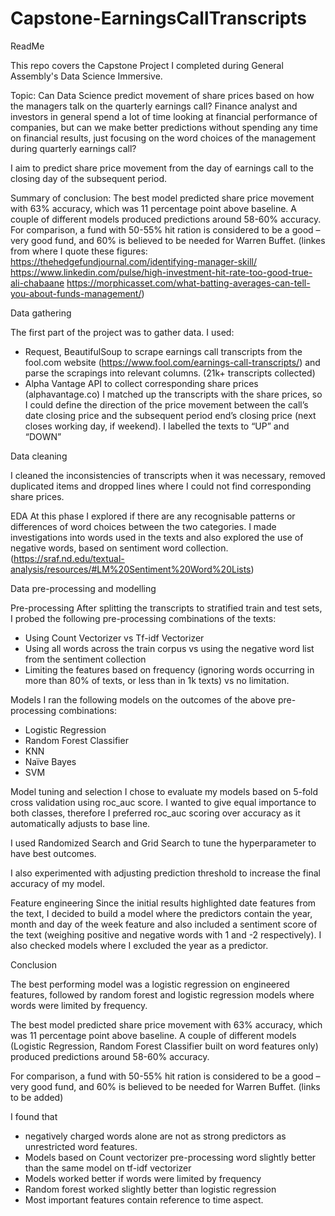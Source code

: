 # Capstone-EarningsCallTranscripts
ReadMe

This repo covers the Capstone Project I completed during General Assembly's Data Science Immersive.

Topic:
Can Data Science predict movement of share prices based on how the managers talk on the quarterly earnings call? Finance analyst and investors in general spend a lot of time looking at financial performance of companies, but can we make better predictions without spending any time on financial results, just focusing on the word choices of the management during quarterly earnings call?

I aim to predict share price movement from the day of earnings call to the closing day of the subsequent period.

Summary of conclusion:
The best model predicted share price movement with 63% accuracy, which was 11 percentage point above baseline. A couple of different models produced predictions around 58-60% accuracy.
For comparison, a fund with 50-55% hit ration is considered to be a good – very  good fund, and 60% is believed to be needed for Warren Buffet. 
(linkes from where I quote these figures:
https://thehedgefundjournal.com/identifying-manager-skill/
https://www.linkedin.com/pulse/high-investment-hit-rate-too-good-true-ali-chabaane
https://morphicasset.com/what-batting-averages-can-tell-you-about-funds-management/)


Data gathering 

The first part of the project was to gather data. I used:
-	Request, BeautifulSoup to scrape earnings call transcripts from the fool.com website (https://www.fool.com/earnings-call-transcripts/) and parse the scrapings into relevant columns. (21k+ transcripts collected)
-	Alpha Vantage API to collect corresponding share prices (alphavantage.co)
I matched up the transcripts with the share prices, so I could define the direction of the price movement between the call’s date closing price and the subsequent period end’s closing price (next closes working day, if weekend). I labelled the texts to “UP” and “DOWN”


Data cleaning

I cleaned the inconsistencies of transcripts when it was necessary, removed duplicated items and dropped lines where I could not find corresponding share prices.


EDA
At this phase I explored if there are any recognisable patterns or differences of word choices between the two categories.
I made investigations into words used in the texts and also explored the use of negative words, based on sentiment word collection. (https://sraf.nd.edu/textual-analysis/resources/#LM%20Sentiment%20Word%20Lists)


Data pre-processing and modelling

Pre-processing
After splitting the transcripts to stratified train and test sets, I probed the following pre-processing combinations of the texts:
-	Using Count Vectorizer vs Tf-idf Vectorizer
-	Using all words across the train corpus vs using the negative word list from the sentiment collection
-	Limiting the features based on frequency (ignoring words occurring in more than 80% of texts, or less than in 1k texts) vs no limitation.

Models
I ran the following models on the outcomes of the above pre-processing combinations:
-	Logistic Regression
-	Random Forest Classifier
-	KNN
-	Naïve Bayes
-	SVM

Model tuning and selection
I chose to evaluate my models based on 5-fold cross validation using roc_auc score.
I wanted to give equal importance to both classes, therefore I preferred roc_auc scoring over accuracy as it automatically adjusts to base line.

I used Randomized Search and Grid Search to tune the hyperparameter to have best outcomes.

I also experimented with adjusting prediction threshold to increase the final accuracy of my model.

Feature engineering
Since the initial results highlighted date features from the text, I decided to build a model where the predictors contain the year, month and day of the week feature and also included a sentiment score of the text (weighing positive and negative words with 1 and -2 respectively).
I also checked models where I excluded the year as a predictor.

Conclusion

The best performing model was a logistic regression on engineered features, followed by random forest and logistic regression models where words were limited by frequency.

The best model predicted share price movement with 63% accuracy, which was 11 percentage point above baseline. A couple of different models (Logistic Regression, Random Forest Classifier built on word features only) produced predictions around 58-60% accuracy.

For comparison, a fund with 50-55% hit ration is considered to be a good – very good fund, and 60% is believed to be needed for Warren Buffet. (links to be added)

I found that 
-	negatively charged words alone are not as strong predictors as unrestricted word features.
-	Models based on Count vectorizer pre-processing word slightly better than the same model on tf-idf vectorizer
-	Models worked better if words were limited by frequency
-	Random forest worked slightly better than logistic regression
-	Most important features contain reference to time aspect.
